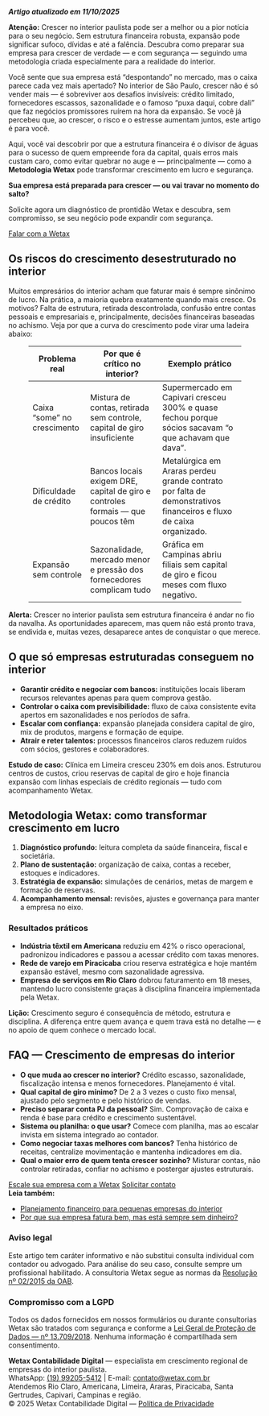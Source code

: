 ﻿<p><em><strong>Artigo atualizado em 11/10/2025</strong></em></p>

<div class="itx-highlight-box itx-highlight-box--primary">
  <strong>Atenção:</strong> Crescer no interior paulista pode ser a melhor ou a pior notícia para o seu negócio. Sem estrutura financeira robusta, expansão pode significar sufoco, dívidas e até a falência. Descubra como preparar sua empresa para crescer de verdade — e com segurança — seguindo uma metodologia criada especialmente para a realidade do interior.
</div>

<p>Você sente que sua empresa está “despontando” no mercado, mas o caixa parece cada vez mais apertado? No interior de São Paulo, crescer não é só vender mais — é sobreviver aos desafios invisíveis: crédito limitado, fornecedores escassos, sazonalidade e o famoso “puxa daqui, cobre dali” que faz negócios promissores ruírem na hora da expansão. Se você já percebeu que, ao crescer, o risco e o estresse aumentam juntos, este artigo é para você.</p>

<p>Aqui, você vai descobrir por que a estrutura financeira é o divisor de águas para o sucesso de quem empreende fora da capital, quais erros mais custam caro, como evitar quebrar no auge e — principalmente — como a <strong>Metodologia Wetax</strong> pode transformar crescimento em lucro e segurança.</p>

<div class="itx-info-box">
  <strong>Sua empresa está preparada para crescer — ou vai travar no momento do salto?</strong>
  <p>Solicite agora um diagnóstico de prontidão Wetax e descubra, sem compromisso, se seu negócio pode expandir com segurança.</p>
  <div class="itx-cta-row">
    <a class="itx-btn itx-btn--whatsapp" href="https://api.whatsapp.com/send/?phone=5519992055412&text=Olá!+Encontrei+seu+site+e+quero+saber+mais+sobre+seus+serviços.&type=phone_number&app_absent=0" target="_blank" rel="noopener">Falar com a Wetax</a>
  </div>
</div>

<h2>Os riscos do crescimento desestruturado no interior</h2>

<p>Muitos empresários do interior acham que faturar mais é sempre sinônimo de lucro. Na prática, a maioria quebra exatamente quando mais cresce. Os motivos? Falta de estrutura, retirada descontrolada, confusão entre contas pessoais e empresariais e, principalmente, decisões financeiras baseadas no achismo. Veja por que a curva do crescimento pode virar uma ladeira abaixo:</p>

<figure class="itx-table">
  <table>
    <thead>
      <tr>
        <th>Problema real</th>
        <th>Por que é crítico no interior?</th>
        <th>Exemplo prático</th>
      </tr>
    </thead>
    <tbody>
      <tr>
        <td>Caixa “some” no crescimento</td>
        <td>Mistura de contas, retirada sem controle, capital de giro insuficiente</td>
        <td>Supermercado em Capivari cresceu 300% e quase fechou porque sócios sacavam “o que achavam que dava”.</td>
      </tr>
      <tr>
        <td>Dificuldade de crédito</td>
        <td>Bancos locais exigem DRE, capital de giro e controles formais — que poucos têm</td>
        <td>Metalúrgica em Araras perdeu grande contrato por falta de demonstrativos financeiros e fluxo de caixa organizado.</td>
      </tr>
      <tr>
        <td>Expansão sem controle</td>
        <td>Sazonalidade, mercado menor e pressão dos fornecedores complicam tudo</td>
        <td>Gráfica em Campinas abriu filiais sem capital de giro e ficou meses com fluxo negativo.</td>
      </tr>
    </tbody>
  </table>
</figure>

<div class="itx-highlight-box itx-note itx-highlight-box--primary">
  <strong>Alerta:</strong> Crescer no interior paulista sem estrutura financeira é andar no fio da navalha. As oportunidades aparecem, mas quem não está pronto trava, se endivida e, muitas vezes, desaparece antes de conquistar o que merece.
</div>

<h2>O que só empresas estruturadas conseguem no interior</h2>

<ul>
  <li><strong>Garantir crédito e negociar com bancos:</strong> instituições locais liberam recursos relevantes apenas para quem comprova gestão.</li>
  <li><strong>Controlar o caixa com previsibilidade:</strong> fluxo de caixa consistente evita apertos em sazonalidades e nos períodos de safra.</li>
  <li><strong>Escalar com confiança:</strong> expansão planejada considera capital de giro, mix de produtos, margens e formação de equipe.</li>
  <li><strong>Atrair e reter talentos:</strong> processos financeiros claros reduzem ruídos com sócios, gestores e colaboradores.</li>
</ul>

<div class="itx-highlight-box">
  <strong>Estudo de caso:</strong> Clínica em Limeira cresceu 230% em dois anos. Estruturou centros de custos, criou reservas de capital de giro e hoje financia expansão com linhas especiais de crédito regionais — tudo com acompanhamento Wetax.
</div>

<h2>Metodologia Wetax: como transformar crescimento em lucro</h2>

<ol>
  <li><strong>Diagnóstico profundo:</strong> leitura completa da saúde financeira, fiscal e societária.</li>
  <li><strong>Plano de sustentação:</strong> organização de caixa, contas a receber, estoques e indicadores.</li>
  <li><strong>Estratégia de expansão:</strong> simulações de cenários, metas de margem e formação de reservas.</li>
  <li><strong>Acompanhamento mensal:</strong> revisões, ajustes e governança para manter a empresa no eixo.</li>
</ol>

<h3>Resultados práticos</h3>

<ul>
  <li><strong>Indústria têxtil em Americana</strong> reduziu em 42% o risco operacional, padronizou indicadores e passou a acessar crédito com taxas menores.</li>
  <li><strong>Rede de varejo em Piracicaba</strong> criou reserva estratégica e hoje mantém expansão estável, mesmo com sazonalidade agressiva.</li>
  <li><strong>Empresa de serviços em Rio Claro</strong> dobrou faturamento em 18 meses, mantendo lucro consistente graças à disciplina financeira implementada pela Wetax.</li>
</ul>

<div class="itx-highlight-box itx-highlight-box--success">
  <strong>Lição:</strong> Crescimento seguro é consequência de método, estrutura e disciplina. A diferença entre quem avança e quem trava está no detalhe — e no apoio de quem conhece o mercado local.
</div>

<h2>FAQ — Crescimento de empresas do interior</h2>

<ul>
  <li><strong>O que muda ao crescer no interior?</strong> Crédito escasso, sazonalidade, fiscalização intensa e menos fornecedores. Planejamento é vital.</li>
  <li><strong>Qual capital de giro mínimo?</strong> De 2 a 3 vezes o custo fixo mensal, ajustado pelo segmento e pelo histórico de vendas.</li>
  <li><strong>Preciso separar conta PJ da pessoal?</strong> Sim. Comprovação de caixa e renda é base para crédito e crescimento sustentável.</li>
  <li><strong>Sistema ou planilha: o que usar?</strong> Comece com planilha, mas ao escalar invista em sistema integrado ao contador.</li>
  <li><strong>Como negociar taxas melhores com bancos?</strong> Tenha histórico de receitas, centralize movimentação e mantenha indicadores em dia.</li>
  <li><strong>Qual o maior erro de quem tenta crescer sozinho?</strong> Misturar contas, não controlar retiradas, confiar no achismo e postergar ajustes estruturais.</li>
</ul>

<div class="itx-cta-row">
  <a class="itx-btn itx-btn--whatsapp" href="https://api.whatsapp.com/send/?phone=5519992055412&text=Quero+entender+como+a+Wetax+pode+ajudar+minha+empresa+a+crescer+com+segurança.&type=phone_number&app_absent=0" target="_blank" rel="noopener">Escale sua empresa com a Wetax</a>
  <a class="itx-btn itx-btn--primary" href="https://wetax.com.br/contato" target="_blank" rel="noopener">Solicitar contato</a>
</div>

<div class="itx-info-box">
  <strong>Leia também:</strong>
  <ul>
    <li><a href="https://wetax.com.br/planejamento-financeiro-me-interior-sp/" target="_blank" rel="noopener">Planejamento financeiro para pequenas empresas do interior</a></li>
    <li><a href="https://wetax.com.br/empresa-fatura-sem-dinheiro-interior/" target="_blank" rel="noopener">Por que sua empresa fatura bem, mas está sempre sem dinheiro?</a></li>
  </ul>
</div>

<div class="itx-info-box">
  <h3>Aviso legal</h3>
  <p>Este artigo tem caráter informativo e não substitui consulta individual com contador ou advogado. Para análise do seu caso, consulte sempre um profissional habilitado. A consultoria Wetax segue as normas da <a href="https://www.oab.org.br/leisnormas/legislacao/resolucoes/02-2015" target="_blank" rel="noopener">Resolução nº 02/2015 da OAB</a>.</p>

  <h3>Compromisso com a LGPD</h3>
  <p>Todos os dados fornecidos em nossos formulários ou durante consultorias Wetax são tratados com segurança e conforme a <a href="http://www.planalto.gov.br/ccivil_03/_ato2015-2018/2018/lei/L13709.htm" target="_blank" rel="noopener">Lei Geral de Proteção de Dados — nº 13.709/2018</a>. Nenhuma informação é compartilhada sem consentimento.</p>
</div>

<div class="itx-callout">
  <strong>Wetax Contabilidade Digital</strong> — especialista em crescimento regional de empresas do interior paulista.<br>
  WhatsApp: <a href="https://api.whatsapp.com/send/?phone=5519992055412" target="_blank" rel="noopener">(19) 99205-5412</a> | E-mail: <a href="mailto:contato@wetax.com.br" target="_blank" rel="noopener">contato@wetax.com.br</a><br>
  Atendemos Rio Claro, Americana, Limeira, Araras, Piracicaba, Santa Gertrudes, Capivari, Campinas e região.<br>
  © 2025 Wetax Contabilidade Digital — <a href="/politica-de-privacidade" target="_blank" rel="noopener">Política de Privacidade</a>
</div>
